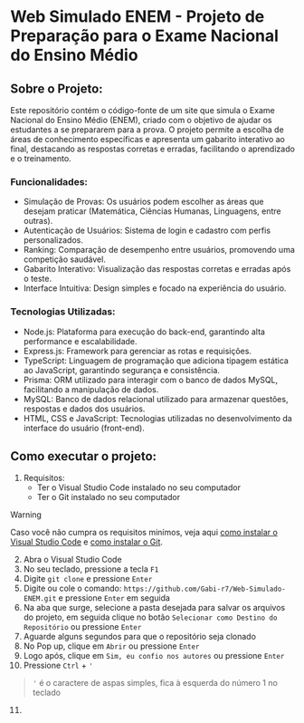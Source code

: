 # **Web Simulado ENEM - Projeto de Preparação para o Exame Nacional do Ensino Médio**

## Sobre o Projeto: 
Este repositório contém o código-fonte de um site que simula o Exame Nacional do Ensino Médio (ENEM), criado com o objetivo de ajudar os estudantes a se prepararem para a prova. O projeto permite a escolha de áreas de conhecimento específicas e apresenta um gabarito interativo ao final, destacando as respostas corretas e erradas, facilitando o aprendizado e o treinamento.

### Funcionalidades:
- Simulação de Provas: Os usuários podem escolher as áreas que desejam praticar (Matemática, Ciências Humanas, Linguagens, entre outras).
- Autenticação de Usuários: Sistema de login e cadastro com perfis personalizados.
- Ranking: Comparação de desempenho entre usuários, promovendo uma competição saudável.
- Gabarito Interativo: Visualização das respostas corretas e erradas após o teste.
- Interface Intuitiva: Design simples e focado na experiência do usuário.

### Tecnologias Utilizadas:
- Node.js: Plataforma para execução do back-end, garantindo alta performance e escalabilidade.
- Express.js: Framework para gerenciar as rotas e requisições.
- TypeScript: Linguagem de programação que adiciona tipagem estática ao JavaScript, garantindo segurança e consistência.
- Prisma: ORM utilizado para interagir com o banco de dados MySQL, facilitando a manipulação de dados.
- MySQL: Banco de dados relacional utilizado para armazenar questões, respostas e dados dos usuários.
- HTML, CSS e JavaScript: Tecnologias utilizadas no desenvolvimento da interface do usuário (front-end).

## Como executar o projeto:

1. Requisitos:
    - Ter o Visual Studio Code instalado no seu computador 
    - Ter o Git instalado no seu computador
> [!WARNING]
> Caso você não cumpra os requisitos minímos, veja aqui [como instalar o Visual Studio Code](https://youtu.be/uxln1hT_Ev4?si=vqeSVQ6lGZ66RF7g) e [como instalar o Git](https://www.youtube.com/watch?v=Am46OOLgV4s).

2. Abra o Visual Studio Code
3. No seu teclado, pressione a tecla `F1`
4. Digite `git clone` e pressione `Enter`
5. Digite ou cole o comando: `https://github.com/Gabi-r7/Web-Simulado-ENEM.git` e pressione `Enter` em seguida
6. Na aba que surge, selecione a pasta desejada para salvar os arquivos do projeto, em seguida clique no botão `Selecionar como Destino do Repositório` ou pressione `Enter`
7. Aguarde alguns segundos para que o repositório seja clonado
8. No Pop up, clique em `Abrir` ou pressione `Enter`
9. Logo após, clique em `Sim, eu confio nos autores` ou pressione `Enter`
10. Pressione `Ctrl` + `'`
> `'` é o caractere de aspas simples, fica à esquerda do número 1 no teclado

11.
